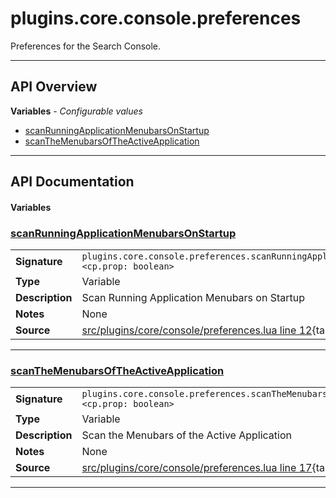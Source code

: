 # plugins.core.console.preferences

Preferences for the Search Console.

---

## API Overview
**Variables** - _Configurable values_
 * [scanRunningApplicationMenubarsOnStartup](#scanrunningapplicationmenubarsonstartup)
 * [scanTheMenubarsOfTheActiveApplication](#scanthemenubarsoftheactiveapplication)


---

## API Documentation

#### Variables


### [scanRunningApplicationMenubarsOnStartup](#scanrunningapplicationmenubarsonstartup)

|                                             |                                                                                     |
| --------------------------------------------|-------------------------------------------------------------------------------------|
| **Signature**                               | `plugins.core.console.preferences.scanRunningApplicationMenubarsOnStartup <cp.prop: boolean>`                                                                    |
| **Type**                                    | Variable                                                                     |
| **Description**                             | Scan Running Application Menubars on Startup                                                                     |
| **Notes**                                   | None |
| **Source**                                  | [src/plugins/core/console/preferences.lua line 12](https://github.com/CommandPost/CommandPost/blob/develop/src/plugins/core/console/preferences.lua#L12){target="_blank"} |

---


### [scanTheMenubarsOfTheActiveApplication](#scanthemenubarsoftheactiveapplication)

|                                             |                                                                                     |
| --------------------------------------------|-------------------------------------------------------------------------------------|
| **Signature**                               | `plugins.core.console.preferences.scanTheMenubarsOfTheActiveApplication <cp.prop: boolean>`                                                                    |
| **Type**                                    | Variable                                                                     |
| **Description**                             | Scan the Menubars of the Active Application                                                                     |
| **Notes**                                   | None |
| **Source**                                  | [src/plugins/core/console/preferences.lua line 17](https://github.com/CommandPost/CommandPost/blob/develop/src/plugins/core/console/preferences.lua#L17){target="_blank"} |

---

